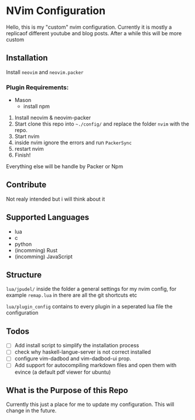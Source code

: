 # NVim Configuration
Hello, this is my "custom" nvim configuration. Currently it is mostly a replicaof different youtube and blog posts. After a while this will be more custom


## Installation
Install `neovim` and `neovim.packer`

### Plugin Requirements:
- Mason
  - install npm

1. Install neovim & neovim-packer
2. Start clone this repo into `~./config/` and replace the folder `nvim` with the repo.
3. Start nvim
4. inside nvim ignore the errors and run `PackerSync`
5. restart nvim
6. Finish!

Everything else will be handle by Packer or Npm

## Contribute

Not realy intended but i will think about it 


## Supported Languages

- lua
- c
- python
- (incomming) Rust
- (incomming) JavaScript

## Structure

`lua/jpudel/` inside the folder a general settings for my nvim config, for example `remap.lua` in there are all the git shortcuts etc

`lua/plugin_config` contains to every plugin in a seperated lua file the configuration
## Todos 

- [ ] Add install script to simplify the installation process
- [ ] check why haskell-langue-server is not correct installed
- [ ] configure vim-dadbod and vim-dadbod-ui prop. 
- [ ] Add support for autocompiling markdown files and open them with evince (a default pdf viewer for ubuntu)
## What is the Purpose of this Repo

Currently this just a place for me to update my configuration. This will change in the future. 
